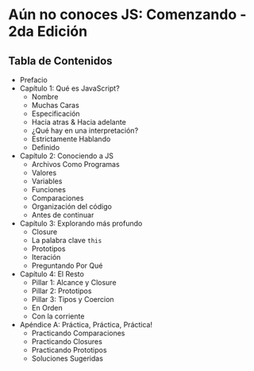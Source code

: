 # Aún no conoces JS: Comenzando - 2da Edición

## Tabla de Contenidos

* Prefacio
* Capítulo 1: Qué es JavaScript?
    * Nombre
    * Muchas Caras
    * Especificación
    * Hacia atras & Hacia adelante
    * ¿Qué hay en una interpretación?
    * Estrictamente Hablando
    * Definido
* Capítulo 2: Conociendo a JS
    * Archivos Como Programas
    * Valores
    * Variables
    * Funciones
    * Comparaciones
    * Organización del código
    * Antes de continuar
* Capítulo 3: Explorando más profundo
    * Closure
    * La palabra clave `this`
    * Prototipos
    * Iteración
    * Preguntando Por Qué
* Capítulo 4: El Resto
    * Pillar 1: Alcance y Closure
    * Pillar 2: Prototipos
    * Pillar 3: Tipos y Coercion
    * En Orden
    * Con la corriente
* Apéndice A: Práctica, Práctica, Práctica!
    * Practicando Comparaciones
    * Practicando Closures
    * Practicando Prototipos
    * Soluciones Sugeridas

